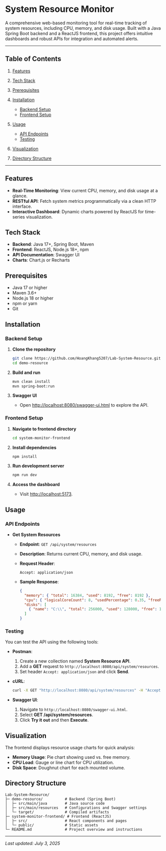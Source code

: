 # System Resource Monitor

A comprehensive web-based monitoring tool for real-time tracking of system resources, including CPU, memory, and disk usage. Built with a Java Spring Boot backend and a ReactJS frontend, this project offers intuitive dashboards and robust APIs for integration and automated alerts.

---

## Table of Contents

1. [Features](#features)
2. [Tech Stack](#tech-stack)
3. [Prerequisites](#prerequisites)
4. [Installation](#installation)

   * [Backend Setup](#backend-setup)
   * [Frontend Setup](#frontend-setup)
5. [Usage](#usage)

   * [API Endpoints](#api-endpoints)
   * [Testing](#testing)
6. [Visualization](#visualization)
7. [Directory Structure](#directory-structure)

---

## Features

* **Real-Time Monitoring**: View current CPU, memory, and disk usage at a glance.
* **RESTful API**: Fetch system metrics programmatically via a clean HTTP interface.
* **Interactive Dashboard**: Dynamic charts powered by ReactJS for time-series visualization.

## Tech Stack

* **Backend**: Java 17+, Spring Boot, Maven
* **Frontend**: ReactJS, Node.js 18+, npm
* **API Documentation**: Swagger UI
* **Charts**: Chart.js or Recharts

## Prerequisites

* Java 17 or higher
* Maven 3.6+
* Node.js 18 or higher
* npm or yarn
* Git

## Installation

### Backend Setup

1. **Clone the repository**

   ```bash
   git clone https://github.com/HoangKhang5207/Lab-System-Resource.git
   cd demo-resource
   ```
2. **Build and run**

   ```bash
   mvn clean install
   mvn spring-boot:run
   ```
3. **Swagger UI**

   * Open [http://localhost:8080/swagger-ui.html](http://localhost:8080/swagger-ui.html) to explore the API.

### Frontend Setup

1. **Navigate to frontend directory**

   ```bash
   cd system-monitor-frontend
   ```
2. **Install dependencies**

   ```bash
   npm install
   ```
3. **Run development server**

   ```bash
   npm run dev
   ```
4. **Access the dashboard**

   * Visit [http://localhost:5173](http://localhost:5173).

## Usage

### API Endpoints

* **Get System Resources**

  * **Endpoint**: `GET /api/system/resources`
  * **Description**: Returns current CPU, memory, and disk usage.
  * **Request Header**:

    ```http
    Accept: application/json
    ```
  * **Sample Response**:

    ```json
    {
      "memory": { "total": 16384, "used": 8192, "free": 8192 },
      "cpu": { "logicalCoreCount": 8, "usedPercentage": 0.35, "freePercentage": 0.65 },
      "disks": [
        { "name": "C:\\", "total": 256000, "used": 128000, "free": 128000 }, ...
      ]
    }
    ```

### Testing

You can test the API using the following tools:

* **Postman**:

  1. Create a new collection named **System Resource API**.
  2. Add a **GET** request to `http://localhost:8080/api/system/resources`.
  3. Set header `Accept: application/json` and click **Send**.

* **cURL**:

  ```bash
  curl -X GET "http://localhost:8080/api/system/resources" -H "Accept: application/json"
  ```

* **Swagger UI**:

  1. Navigate to `http://localhost:8080/swagger-ui.html`.
  2. Select **GET /api/system/resources**.
  3. Click **Try it out** and then **Execute**.

## Visualization

The frontend displays resource usage charts for quick analysis:

* **Memory Usage**: Pie chart showing used vs. free memory.
* **CPU Load**: Gauge or line chart for CPU utilization.
* **Disk Space**: Doughnut chart for each mounted volume.

## Directory Structure

```
Lab-System-Resource/
├─ demo-resource/          # Backend (Spring Boot)
│  ├─ src/main/java        # Java source code
│  ├─ src/main/resources   # Configurations and Swagger settings
│  └─ target/              # Compiled artifacts
├─ system-monitor-frontend/ # Frontend (ReactJS)
│  ├─ src/                 # React components and pages
│  └─ public/              # Static assets
└─ README.md               # Project overview and instructions
```

---

*Last updated: July 3, 2025*
